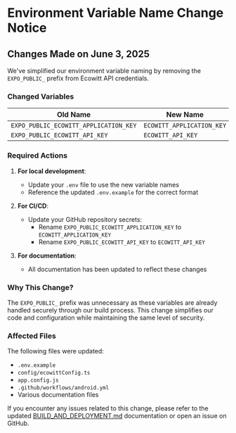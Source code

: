 # Environment Variable Name Change Notice

## Changes Made on June 3, 2025

We've simplified our environment variable naming by removing the `EXPO_PUBLIC_` prefix from Ecowitt API credentials.

### Changed Variables

| Old Name | New Name |
|----------|----------|
| `EXPO_PUBLIC_ECOWITT_APPLICATION_KEY` | `ECOWITT_APPLICATION_KEY` |
| `EXPO_PUBLIC_ECOWITT_API_KEY` | `ECOWITT_API_KEY` |

### Required Actions

1. **For local development**:
   - Update your `.env` file to use the new variable names
   - Reference the updated `.env.example` for the correct format

2. **For CI/CD**:
   - Update your GitHub repository secrets:
     - Rename `EXPO_PUBLIC_ECOWITT_APPLICATION_KEY` to `ECOWITT_APPLICATION_KEY`
     - Rename `EXPO_PUBLIC_ECOWITT_API_KEY` to `ECOWITT_API_KEY`

3. **For documentation**:
   - All documentation has been updated to reflect these changes

### Why This Change?

The `EXPO_PUBLIC_` prefix was unnecessary as these variables are already handled securely through our build process. This change simplifies our code and configuration while maintaining the same level of security.

### Affected Files

The following files were updated:
- `.env.example`
- `config/ecowittConfig.ts`
- `app.config.js`
- `.github/workflows/android.yml`
- Various documentation files

If you encounter any issues related to this change, please refer to the updated [BUILD_AND_DEPLOYMENT.md](./BUILD_AND_DEPLOYMENT.md) documentation or open an issue on GitHub.
